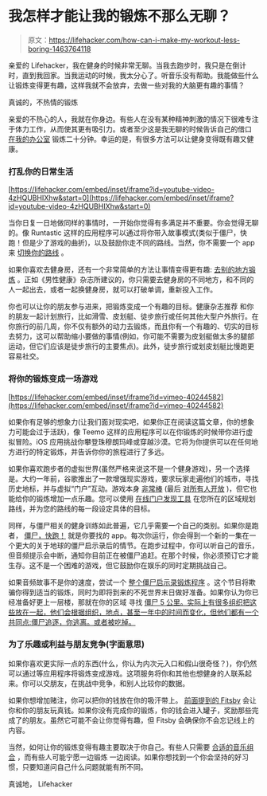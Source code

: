 # 我怎样才能让我的锻炼不那么无聊？

> 原文：<https://lifehacker.com/how-can-i-make-my-workout-less-boring-1463764118>

亲爱的 Lifehacker，我在健身的时候非常无聊。当我去跑步时，我只是在倒计时，直到我回家。当我运动的时候，我太分心了。听音乐没有帮助。我能做些什么让锻炼变得更有趣，这样我就不会放弃，去做一些对我的大脑更有趣的事情？



真诚的，不热情的锻炼

亲爱的不热心的人，我就在你身边。有些人在没有某种精神刺激的情况下很难专注于体力工作，从而使其更有吸引力。或者至少这是我无聊的时候告诉自己的借口 [在我的办公室](https://lifehacker.com/clever-ways-to-get-some-exercise-at-the-office-or-any-1169221147) 锻炼二十分钟。幸运的是，有很多方法可以让健身变得既有趣又健康。

### 打乱你的日常生活

 [https://lifehacker.com/embed/inset/iframe?id=youtube-video-4zHQUBHIXhw&start=0](https://lifehacker.com/embed/inset/iframe?id=youtube-video-4zHQUBHIXhw&start=0) 

当你日复一日地做同样的事情时，一开始你觉得有多满足并不重要。你会觉得无聊的。像 Runtastic 这样的应用程序可以通过将你带入故事模式(类似于僵尸，快跑！但是少了游戏的曲折)，以及鼓励你走不同的路线。当然，你不需要一个 app 来 [切换你的路线](https://lifehacker.com/how-to-craft-the-perfect-running-route-1411125120) 。

如果你喜欢去健身房，还有一个非常简单的方法让事情变得更有趣: [去别的地方锻炼](http://www.menshealth.com/fitness/escape-workout-rut) 。正如《男性健康》杂志所建议的，你只需要去健身房的不同地方，和不同的人一起出去，或者一起换健身房，就可以打破单调，重新投入工作。

你也可以让你的朋友参与进来，把锻炼变成一个有趣的目标。健康杂志推荐 和你的朋友一起计划旅行，比如滑雪、皮划艇、徒步旅行或任何其他大型户外旅行。在你旅行的前几周，你不仅有额外的动力去锻炼，而且你有一个有趣的、切实的目标去努力，这可以帮助缩小要做的事情(例如，你可能不需要为皮划艇做太多的腿部运动，但它们应该是徒步旅行的主要焦点)。此外，徒步旅行或划皮划艇比慢跑更容易社交。

### 将你的锻炼变成一场游戏

 [https://lifehacker.com/embed/inset/iframe?id=vimeo-40244582](https://lifehacker.com/embed/inset/iframe?id=vimeo-40244582) 

如果你有足够的想象力(让我们面对现实吧，如果你正在阅读这篇文章，你的想象力可能会过于活跃)，像 Teemo 这样的应用程序可以在你锻炼的时候带你进行虚拟冒险。iOS 应用挑战你攀登珠穆朗玛峰或穿越沙漠。它将为你提供可以在任何地方进行的特定锻炼，并告诉你你的旅程进行了多远。

如果你喜欢跑步者的虚拟世界(虽然严格来说这不是一个健身游戏)，另一个选择是。大约一年前，谷歌推出了一款增强现实游戏，要求玩家走遍他们的城市，寻找历史地标，并与虚拟“门户”互动。游戏本身 [非常棒](http://www.androidpolice.com/2012/11/20/ingress-is-by-far-the-best-augmented-reality-game-a-curious-explorer-in-the-city-can-play/) (最后 [对所有人开放](http://www.engadget.com/2013/10/31/ingress-beta-for-android-now-open-to-all/) )，但它也能给你的锻炼增加一点乐趣。您可以使用 [在线门户发现工具](http://www.ingress.com/intel) 在您所在的区域规划路线，并为您的路线的每一段设定具体的目标。

同样，与僵尸相关的健身训练如此普遍，它几乎需要一个自己的类别。如果你是跑者， [僵尸，快跑！](https://lifehacker.com/zombies-run-turns-your-exercise-routine-into-a-game-o-5892625) 就是你要找的 app。每次你运行，你会得到一个新的一集在一个更大的关于地球的僵尸启示录后的情节。在跑步过程中，你可以听自己的音乐，但音频提示会中断，通知你目前正在被僵尸追赶。在那个时候，你必须预订它才能生存。这不是一个困难的游戏，但它鼓励你在娱乐的同时定期挑战自己。

如果音频故事不是你的速度，尝试一个 [整个僵尸启示录锻炼程序](https://lifehacker.com/need-a-good-fun-workout-train-for-the-zombie-apocalyp-5929645) 。这个节目将欺骗你得到适当的锻炼，同时为即将到来的不死世界末日做好准备。如果你认为你已经准备好更上一层楼，那就在你的区域 寻找 [僵尸 5 公里。实际上有很多组织把这些放在一起，他们会根据组织，地点，甚至一年中的时间而变化，但他们都有一个共同点:僵尸追逐，你逃离。或者被吃掉。](http://youtu.be/5uWD4i8u-KU)

### 为了乐趣或利益与朋友竞争(字面意思)

如果你喜欢更实际一点的东西(什么，你认为内次元入口和假山很奇怪？)，你仍然可以通过等应用程序将锻炼变成游戏。这项服务将你和其他也想健身的人联系起来。你可以交朋友，在挑战中竞争，和别人比较你的数据。

如果你想增加赌注，你可以把你的钱放在你的吸汗带上。 [前面提到的 Fitsby](https://lifehacker.com/fitsby-puts-real-money-on-the-line-to-make-sure-you-and-5973684) 会让你和你的朋友玩真钱。如果你没有完成你的锻炼，你的钱会进入罐子，奖励那些完成了的朋友。虽然它可能不会让你觉得有趣，但 Fitsby 会确保你不会忘记线上的内容。

当然，如何让你的锻炼变得有趣主要取决于你自己。有些人只需要 [合适的音乐组合](https://lifehacker.com/find-the-right-bpm-for-your-perfect-running-playlist-wi-5927390) ，而有些人可能宁愿一边锻炼 一边阅读。如果你想找到一个你会坚持的好习惯，只要知道问自己什么问题就能有所不同。

真诚地，
Lifehacker